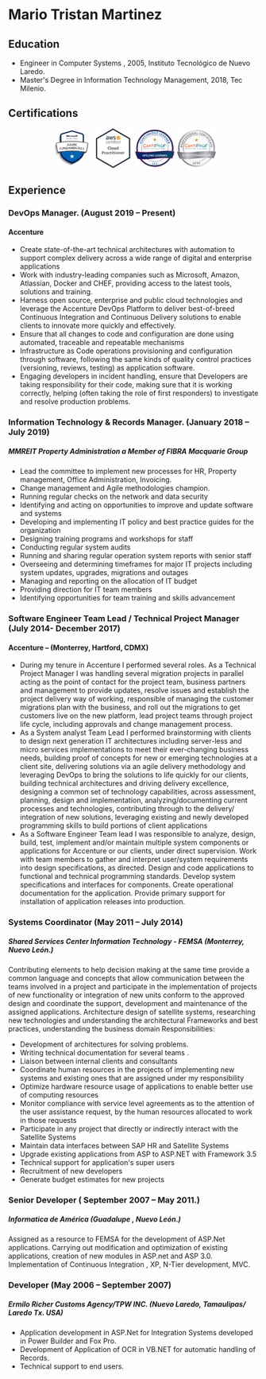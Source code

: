 # Mario Tristan Martinez #

## Education ##
* Engineer in Computer Systems , 2005, Instituto Tecnológico de Nuevo Laredo.
* Master's Degree in Information Technology Management, 2018, Tec Milenio.

## Certifications ##
<p align='center'>
<a href="https://www.youracclaim.com/earner/earned/badge/e55a31b3-562d-487c-8cac-43ee8e7a3283"><img  height="80" src="https://raw.githubusercontent.com/mariotristan/mariotristan/main/images/Azure_Fundamental_Icon.png"></a>

<a href="https://www.youracclaim.com/earner/earned/badge/611af53c-009f-4249-9ca4-26d8cab18010">
<img  height="80" src="https://raw.githubusercontent.com/mariotristan/mariotristan/main/images/cloudpractitioner.png"></a>

<a href="https://www.youracclaim.com/earner/earned/badge/1fe5dcbc-d445-44e9-93be-fc4e9e8d865f">
<img  height="80" src="https://raw.githubusercontent.com/mariotristan/mariotristan/main/images/CertiProf-Badge-LLL.png"></a>

<a href="https://www.youracclaim.com/earner/earned/badge/9a3e130e-4b73-4872-a2da-ee7034f0a013">
<img  height="80" src="https://raw.githubusercontent.com/mariotristan/mariotristan/main/images/CertiProf-Badge-SFPC.png">
</p></a>

## Experience ##

### DevOps Manager. (August 2019 – Present) ###
#### Accenture ####
* Create state-of-the-art technical architectures with automation to support complex delivery across a wide range of digital and enterprise applications
* Work with industry-leading companies such as Microsoft, Amazon, Atlassian, Docker and CHEF, providing access to the latest tools, solutions and training.
* Harness open source, enterprise and public cloud technologies and leverage the Accenture DevOps Platform to deliver best-of-breed Continuous Integration and Continuous Delivery solutions to enable clients to innovate more quickly and effectively.
* Ensure that all changes to code and configuration are done using automated, traceable and repeatable mechanisms
* Infrastructure as Code operations provisioning and configuration through software, following the same kinds of quality control practices (versioning, reviews, testing) as application software.
* Engaging developers in incident handling, ensure that Developers are taking responsibility for their code, making sure that it is working correctly, helping (often taking the role of first responders) to investigate and resolve production problems.

### Information Technology & Records Manager. (January 2018 – July 2019) #### 
##### MMREIT Property Administration a Member of FIBRA Macquarie Group #####
* Lead the committee to implement new processes for HR, Property management, Office Administration, Invoicing. 
* Change management and Agile methodologies champion.
* Running regular checks on the network and data security
* Identifying and acting on opportunities to improve and update software and systems
* Developing and implementing IT policy and best practice guides for the organization
* Designing training programs and workshops for staff
* Conducting regular system audits
* Running and sharing regular operation system reports with senior staff
* Overseeing and determining timeframes for major IT projects including system updates, upgrades, migrations and outages
* Managing and reporting on the allocation of IT budget
* Providing direction for IT team members
* Identifying opportunities for team training and skills advancement

### Software Engineer Team Lead / Technical Project Manager (July 2014- December 2017) ###

#### Accenture – (Monterrey, Hartford, CDMX) ####

* During my tenure in Accenture I performed several roles.
As a Technical Project Manager I was handling several migration projects in parallel acting as the point of contact for the project team, business partners and management to provide updates, resolve issues and establish the project delivery way of working, responsible of managing the customer migrations plan with the business, and roll out the migrations to get customers live on the new platform, lead project teams through project life cycle, including approvals and change management process.
* As a System analyst Team Lead I performed brainstorming with clients to design next generation IT architectures including server-less and micro services implementations to meet their ever-changing business needs, building proof of concepts for new or emerging technologies at a client site, delivering solutions via an agile delivery methodology and leveraging DevOps to bring the solutions to life quickly for our clients, building technical architectures and driving delivery excellence, designing a common set of technology capabilities, across assessment, planning, design and implementation, analyzing/documenting current processes and technologies, contributing through to the delivery/ integration of new solutions, leveraging existing and newly developed programming skills to build portions of client applications
* As a Software Engineer Team lead I was responsible to analyze, design, build, test, implement and/or maintain multiple system components or applications for Accenture or our clients, under direct supervision. Work with team members to gather and interpret user/system requirements into design specifications, as directed. Design and code applications to functional and technical programming standards. Develop system specifications and interfaces for components. Create operational documentation for the application. Provide primary support for installation of application releases into production.

### Systems Coordinator (May 2011 – July 2014) ###
##### Shared Services Center Information Technology - FEMSA (Monterrey, Nuevo León.) #####

Contributing elements to help decision making at the same time provide a common language and concepts that allow communication between the teams involved in a project and participate in the implementation of projects of new functionality or integration of new units conform to the approved design and coordinate the support, development and maintenance of the assigned applications. 
 Architecture design of satellite systems, researching new technologies and understanding the architectural Frameworks and best practices, understanding the business domain
Responsibilities:
* Development of architectures for solving problems.
* Writing technical documentation for several teams .
* Liaison between internal clients and consultants
*  Coordinate human resources in the projects of implementing new systems and existing ones that are assigned under my responsibility
*  Optimize hardware resource usage of applications to enable better use of computing resources
* Monitor compliance with service level agreements as to the attention of the user assistance request,  by the human resources allocated to work in those requests
*  Participate in any project that directly or indirectly interact with the Satellite Systems
* Maintain data interfaces between SAP HR and Satellite Systems
* Upgrade existing applications from ASP to ASP.NET with Framework 3.5
* Technical support for application's super users
* Recruitment of new developers
* Generate budget estimates for new projects

### Senior Developer  ( September 2007 – May 2011.) ###
##### Informatica de América (Guadalupe , Nuevo León.) #####
Assigned as a resource to FEMSA for the development of ASP.Net applications. 
Carrying out modification and optimization of existing applications,  creation of new modules in ASP.net  and ASP 3.0. Implementation of Continuous Integration , XP, N-Tier development, MVC.

### Developer (May 2006 – September 2007) ###
##### Ermilo Richer Customs Agency/TPW INC. (Nuevo Laredo, Tamaulipas/ Laredo Tx. USA) #####
* Application development in ASP.Net for Integration Systems developed in Power Builder and Fox Pro.
* Development of Application of OCR in VB.NET for automatic handling of Records. 
* Technical support to end users.                                                                                                               
